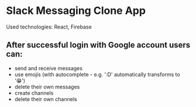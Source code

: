 # Slack Messaging Clone App

Used technologies: React, Firebase

## After successful login with Google account users can:

 - send and receive messages
 - use emojis (with autocomplete - e.g. ':D' automatically transforms to '😁')
 - delete their own messages
 - create channels
 - delete their own channels

